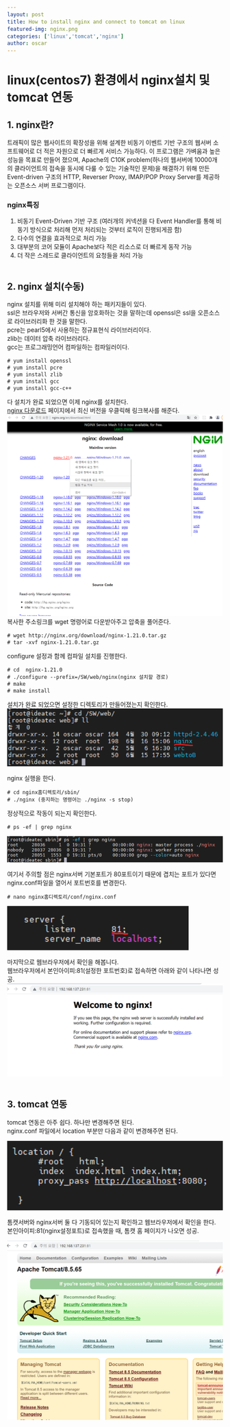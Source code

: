 ```yaml
---
layout: post
title: How to install nginx and connect to tomcat on linux
featured-img: nginx.png
categories: ['linux','tomcat','nginx']
author: oscar
---
```


# linux(centos7) 환경에서 nginx설치 및 tomcat 연동

## 1. nginx란?

트래픽이 많은 웹사이트의 확장성을 위해 설계한 비동기 이벤트 기반 구조의 웹서버 소프트웨어로 더 적은 자원으로 더 빠르게 서비스 가능하다. 이 프로그램은 가벼움과 높은 성능을 목표로 만들어 졌으며, Apache의 C10K problem(하나의 웹서버에 10000개의 클라이언트의 접속을 동시에 다룰 수 있는 기술적인 문제)을 해결하기 위해 만든 Event-driven 구조의 HTTP, Reverser Proxy, IMAP/POP Proxy Server를 제공하는 오픈소스 서버 프로그램이다. 
<br>

### nginx특징

1. 비동기 Event-Driven 기반 구조 (여러개의 커넥션을 다 Event Handler를 통해 비동기 방식으로 처리해 먼저 처리되는 것부터 로직이 진행되게끔 함)<br>
2. 다수의 연결을 효과적으로 처리 가능<br>
3. 대부분의 코어 모듈이 Apache보다 적은 리소스로 더 빠르게 동작 가능<br>
4. 더 작은 스레드로 클라이언트의 요청들을 처리 가능
<br><br>

## 2. nginx 설치(수동)

nginx 설치를 위해 미리 설치해야 하는 패키지들이 있다.<br>
ssl은 브라우저와 서버간 통신을 암호화하는 것을 말하는데 openssl은 ssl을 오픈소스로 라이브러리화 한 것을 말한다.<br>
pcre는 pearl5에서 사용하는 정규표현식 라이브러리이다.<br>
zlib는 데이터 압축 라이브러리다.<br>
gcc는 프로그래밍언어 컴파일하는 컴파일러이다.
```
# yum install openssl
# yum install pcre
# yum install zlib
# yum install gcc
# yum install gcc-c++
```
다 설치가 완료 되었으면 이제 nginx를 설치한다.<br>
[nginx 다운로드](https://nginx.org/en/download.html) 페이지에서 최신 버전을 우클릭해 링크복사를 해준다.
<br>
![nginx1](../image/oscar/2021-06-16_nginx/1.png)
<br>
복사한 주소링크를 wget 명령어로 다운받아주고 압축을 풀어준다.

```
# wget http://nginx.org/download/nginx-1.21.0.tar.gz
# tar -xvf nginx-1.21.0.tar.gz
```

configure 설정과 함께 컴파일 설치를 진행한다.
```
# cd  nginx-1.21.0
# ./configure --prefix=/SW/web/nginx(nginx 설치할 경로)
# make
# make install
```

설치가 완료 되었으면 설정한 디렉토리가 만들어졌는지 확인한다. 
<br>
![nginx2](../image/oscar/2021-06-16_nginx/2.png)
<br>

nginx 실행을 한다.
```
# cd nginx홈디렉토리/sbin/
# ./nginx (중지하는 명령어는 ./nginx -s stop)
```
정상적으로 작동이 되는지 확인한다.
```
# ps -ef | grep nginx
```

![nginx3](../image/oscar/2021-06-16_nginx/3.png)
<br>

여기서 주의할 점은 nginx서버 기본포트가 80포트이기 때문에 겹치는 포트가 있다면 nginx.conf파일을 열어서 포트번호를 변경한다.

```
# nano nginx홈디렉토리/conf/nginx.conf
```

![nginx4](../image/oscar/2021-06-16_nginx/4.png)

마지막으로 웹브라우저에서 확인을 해봅니다.
<br>
웹브라우저에서 본인아이피:81(설정한 포트번호)로 접속하면 아래와 같이 나타나면 성공.
<br>
![nginx5](../image/oscar/2021-06-16_nginx/5.png)
<br><br>

## 3. tomcat 연동

tomcat 연동은 아주 쉽다. 하나만 변경해주면 된다. <br>
nginx.conf 파일에서 location 부분만 다음과 같이 변경해주면 된다.<br>

![nginx6](../image/oscar/2021-06-16_nginx/6.png)
<br>

톰캣서버와 nginx서버 둘 다 기동되어 있는지 확인하고 웹브라우저에서 확인을 한다.<br>
본인아이피:81(nginx설정포트)로 접속했을 때, 톰캣 홈 페이지가 나오면 성공.

![nginx7](../image/oscar/2021-06-16_nginx/7.png)


